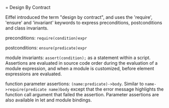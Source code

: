 = Design By Contract

Eiffel introduced the term "design by contract", and uses the
'require', 'ensure' and 'invariant' keywords to express preconditions,
postconditions and class invariants.

preconditions: `require(condition)expr`

postconditions: `ensure(predicate)expr`

module invariants: `assert(condition);` as a statement within a script.
Assertions are evaluated in source code order during the evaluation of
a module expression, and when a module is customized,
before element expressions are evaluated.

function parameter assertions: `(name:predicate)->body`.
Similar to `name->require(predicate name)body` except that
the error message highlights the function call argument
that failed the assertion.
Parameter assertions are also available in let and module bindings.
